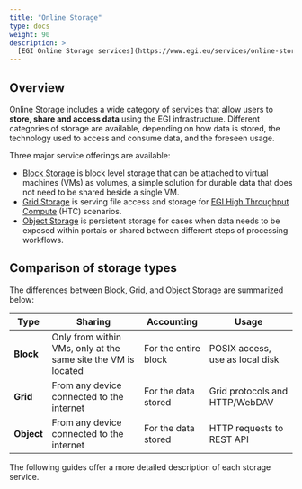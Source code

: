 ```yaml
---
title: "Online Storage"
type: docs
weight: 90
description: >
  [EGI Online Storage services](https://www.egi.eu/services/online-storage/)
---
```


## Overview

Online Storage includes a wide category of services that allow users to **store,
share and access data** using the EGI infrastructure. Different categories of
storage are available, depending on how data is stored, the technology used to
access and consume data, and the foreseen usage.

Three major service offerings are available:

- [Block Storage](block-storage) is block level storage that can be attached to
  virtual machines (VMs) as volumes, a simple solution for durable data that
  does not need to be shared beside a single VM.
- [Grid Storage](grid-storage) is serving file access and storage for
  [EGI High Throughput Compute](../high-throughput-compute) (HTC) scenarios.
- [Object Storage](object-storage) is persistent storage for cases when data
  needs to be exposed within portals or shared between different steps of
  processing workflows.

## Comparison of storage types

The differences between Block, Grid, and Object Storage are summarized below:

| Type       | Sharing                                                       | Accounting           | Usage                           |
| ---------- | ------------------------------------------------------------- | -------------------- | ------------------------------- |
| **Block**  | Only from within VMs, only at the same site the VM is located | For the entire block | POSIX access, use as local disk |
| **Grid**   | From any device connected to the internet                     | For the data stored  | Grid protocols and HTTP/WebDAV  |
| **Object** | From any device connected to the internet                     | For the data stored  | HTTP requests to REST API       |

The following guides offer a more detailed description of each storage service.
